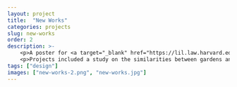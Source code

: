 ```yaml
---
layout: project
title:  "New Works"
categories: projects
slug: new-works
order: 2
description: >-
    <p>A poster for <a target="_blank" href="https://lil.law.harvard.edu">Library Innovation Lab</a> fellows' final projects presentation.</p>
    <p>Projects included a study on the similarities between gardens and libraries, and research into a book printed in 1874 made up entirely of poisonous wallpaper.</p>
tags: ["design"]
images: ["new-works-2.png", "new-works.jpg"]
---
```



